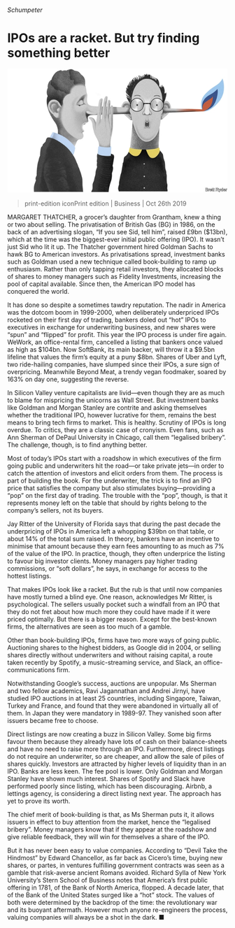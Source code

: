 ###### Schumpeter

# IPOs are a racket. But try finding something better 

![image](images/20191026_WBD000_0.jpg) 

> print-edition iconPrint edition | Business | Oct 26th 2019 

MARGARET THATCHER, a grocer’s daughter from Grantham, knew a thing or two about selling. The privatisation of British Gas (BG) in 1986, on the back of an advertising slogan, “If you see Sid, tell him”, raised £9bn ($13bn), which at the time was the biggest-ever initial public offering (IPO). It wasn’t just Sid who lit it up. The Thatcher government hired Goldman Sachs to hawk BG to American investors. As privatisations spread, investment banks such as Goldman used a new technique called book-building to ramp up enthusiasm. Rather than only tapping retail investors, they allocated blocks of shares to money managers such as Fidelity Investments, increasing the pool of capital available. Since then, the American IPO model has conquered the world. 

It has done so despite a sometimes tawdry reputation. The nadir in America was the dotcom boom in 1999-2000, when deliberately underpriced IPOs rocketed on their first day of trading, bankers doled out “hot” IPOs to executives in exchange for underwriting business, and new shares were “spun” and “flipped” for profit. This year the IPO process is under fire again. WeWork, an office-rental firm, cancelled a listing that bankers once valued as high as $104bn. Now SoftBank, its main backer, will throw it a $9.5bn lifeline that values the firm’s equity at a puny $8bn. Shares of Uber and Lyft, two ride-hailing companies, have slumped since their IPOs, a sure sign of overpricing. Meanwhile Beyond Meat, a trendy vegan foodmaker, soared by 163% on day one, suggesting the reverse. 

In Silicon Valley venture capitalists are livid—even though they are as much to blame for mispricing the unicorns as Wall Street. But investment banks like Goldman and Morgan Stanley are contrite and asking themselves whether the traditional IPO, however lucrative for them, remains the best means to bring tech firms to market. This is healthy. Scrutiny of IPOs is long overdue. To critics, they are a classic case of cronyism. Even fans, such as Ann Sherman of DePaul University in Chicago, call them “legalised bribery”. The challenge, though, is to find anything better. 

Most of today’s IPOs start with a roadshow in which executives of the firm going public and underwriters hit the road—or take private jets—in order to catch the attention of investors and elicit orders from them. The process is part of building the book. For the underwriter, the trick is to find an IPO price that satisfies the company but also stimulates buying—providing a “pop” on the first day of trading. The trouble with the “pop”, though, is that it represents money left on the table that should by rights belong to the company’s sellers, not its buyers. 

Jay Ritter of the University of Florida says that during the past decade the underpricing of IPOs in America left a whopping $39bn on that table, or about 14% of the total sum raised. In theory, bankers have an incentive to minimise that amount because they earn fees amounting to as much as 7% of the value of the IPO. In practice, though, they often underprice the listing to favour big investor clients. Money managers pay higher trading commissions, or “soft dollars”, he says, in exchange for access to the hottest listings. 

That makes IPOs look like a racket. But the rub is that until now companies have mostly turned a blind eye. One reason, acknowledges Mr Ritter, is psychological. The sellers usually pocket such a windfall from an IPO that they do not fret about how much more they could have made if it were priced optimally. But there is a bigger reason. Except for the best-known firms, the alternatives are seen as too much of a gamble. 

Other than book-building IPOs, firms have two more ways of going public. Auctioning shares to the highest bidders, as Google did in 2004, or selling shares directly without underwriters and without raising capital, a route taken recently by Spotify, a music-streaming service, and Slack, an office-communications firm. 

Notwithstanding Google’s success, auctions are unpopular. Ms Sherman and two fellow academics, Ravi Jagannathan and Andrei Jirnyi, have studied IPO auctions in at least 25 countries, including Singapore, Taiwan, Turkey and France, and found that they were abandoned in virtually all of them. In Japan they were mandatory in 1989-97. They vanished soon after issuers became free to choose. 

Direct listings are now creating a buzz in Silicon Valley. Some big firms favour them because they already have lots of cash on their balance-sheets and have no need to raise more through an IPO. Furthermore, direct listings do not require an underwriter, so are cheaper, and allow the sale of piles of shares quickly. Investors are attracted by higher levels of liquidity than in an IPO. Banks are less keen. The fee pool is lower. Only Goldman and Morgan Stanley have shown much interest. Shares of Spotify and Slack have performed poorly since listing, which has been discouraging. Airbnb, a lettings agency, is considering a direct listing next year. The approach has yet to prove its worth. 

The chief merit of book-building is that, as Ms Sherman puts it, it allows issuers in effect to buy attention from the market, hence the “legalised bribery”. Money managers know that if they appear at the roadshow and give reliable feedback, they will win for themselves a share of the IPO. 

But it has never been easy to value companies. According to “Devil Take the Hindmost” by Edward Chancellor, as far back as Cicero’s time, buying new shares, or partes, in ventures fulfilling government contracts was seen as a gamble that risk-averse ancient Romans avoided. Richard Sylla of New York University’s Stern School of Business notes that America’s first public offering in 1781, of the Bank of North America, flopped. A decade later, that of the Bank of the United States surged like a “hot” stock. The values of both were determined by the backdrop of the time: the revolutionary war and its buoyant aftermath. However much anyone re-engineers the process, valuing companies will always be a shot in the dark. ■ 

